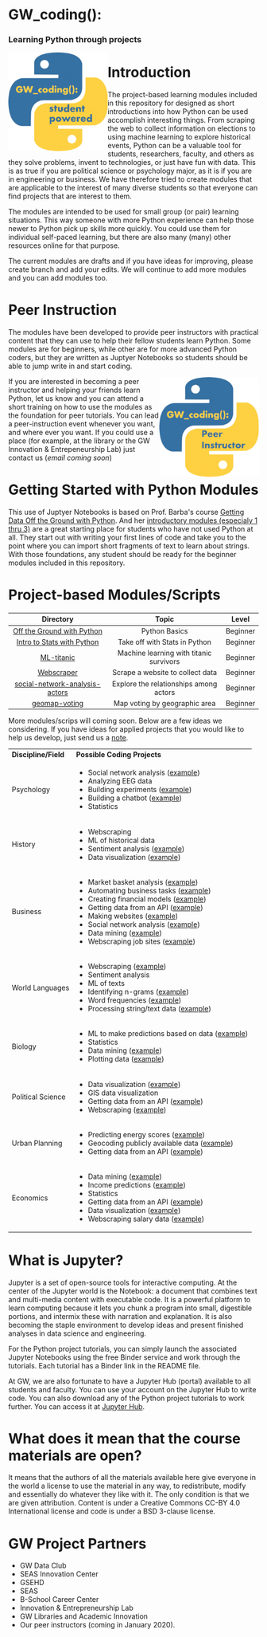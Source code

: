 
# GW_coding():
### Learning Python through projects
 <img align="left" src="/images/Python%20Logo%20Student%20Powered.jpg" alt="GW Python Logo"
	title="GW Python Logo" width="200" height="198" />
  
# Introduction
The project-based learning modules included in this repository for designed as short introductions into how Python can be used accomplish interesting things. From scraping the web to collect information on elections to using machine learning to explore historical events, Python can be a valuable tool for students, researchers, faculty, and others as they solve problems, invent to technologies, or just have fun with data.  This is as true if you are political science or psychology major, as it is if you are in engineering or business.  We have therefore tried to create modules that are applicable to the interest of many diverse students so that everyone can find projects that are interest to them. 

The modules are intended to be used for small group (or pair) learning situations. This way someone with more Python experience can help those newer to Python pick up skills more quickly.  You could use them for individual self-paced learning, but there are also many (many) other resources online for that purpose.

The current modules are drafts and if you have ideas for improving, please create branch and add your edits. We will continue to add more modules and you can add modules too.

# Peer Instruction
The modules have been developed to provide peer instructors with practical content that they can use to help their fellow students learn Python. Some modules are for beginners, while other are for more advanced Python coders, but they are written as Juptyer Notebooks so students should be able to jump write in and start coding. 

<img align="right" src="/images/Python%20Logo%20Peer%20Instructor.jpg" alt="GW Python Peer Logo"
	title="GW Python Peer Logo" width="200" height="200" />
	
If you are interested in becoming a peer instructor and helping your friends learn Python, let us know and you can attend a short training on how to use the modules as the foundation for peer tutorials. You can lead a peer-instruction event whenever you want, and where ever you want. If you could use a place (for example, at the library or the GW Innovation & Entrepeneurship Lab) just contact us (*email coming soon*)

# Getting Started with Python Modules
This use of Juptyer Notebooks is based on Prof. Barba's course [Getting Data Off the Ground with Python](https://openedx.seas.gwu.edu/courses/course-v1:GW+EngComp1+2018/about).  And her [introductory modules (especialy 1 thru 3)](https://github.com/engineersCode/EngComp1_offtheground/tree/master/notebooks_en) are a great starting place for students who have not used Python at all.  They start out with writing your first lines of code and take you to the point where you can import short fragments of text to learn about strings.  With those foundations, any student should be ready for the beginner modules included in this repository.

# Project-based Modules/Scripts

| Directory  | Topic       | Level |
| :-----------: | :-----------------: | :-----------------: |
| [Off the Ground with Python](https://openedx.seas.gwu.edu/courses/course-v1:GW+EngComp1+2018/about)  | Python Basics | Beginner |
| [Intro to Stats with Python](https://openedx.seas.gwu.edu/courses/course-v1:GW+EngComp2+2018/about)  | Take off with Stats in Python | Beginner |
| [ML-titanic](https://github.com/gwu-libraries/python-learning-examples/tree/master/ML-titanic)  | Machine learning with titanic survivors      | Beginner |
| [Webscraper](https://github.com/gwu-libraries/python-learning-examples/tree/master/Webscraper)    | Scrape a website to collect data      | Beginner |
| [social-network-analysis-actors](https://github.com/gwu-libraries/python-learning-examples/tree/master/social-network-analysis-actors)     | Explore the relationships among actors | Beginner |
| [geomap-voting](https://github.com/gwu-libraries/python-learning-examples/tree/master/geomap-voting)     | Map voting by geographic area | Beginner |

More modules/scrips will coming soon.  Below are a few ideas we considering. If you have ideas for applied projects that you would like to help us develop, just send us a <a href="mailto:rwatkins@gwu.edu">note</a>.

<table>
  <tr>
   <td><strong>Discipline/Field</strong>
   </td>
   <td><strong>Possible Coding Projects</strong>
   </td>
  </tr>
  <tr>
   <td>Psychology
   </td>
   <td>
<ul>

<li>Social network analysis (<a href="https://github.com/ericmjl/Network-Analysis-Made-Simple">example</a>)

<li>Analyzing EEG data

<li>Building experiments (<a href="https://blog.efpsa.org/2016/07/12/python-programming-in-psychology-from-data-collection-to-analysis/">example</a>)

<li>Building a chatbot  (<a href="https://www.simplifiedpython.net/python-chatbot/">example</a>)

<li>Statistics
</li>
</ul>
   </td>
  </tr>
  <tr>
   <td>History
   </td>
   <td>
<ul>

<li>Webscraping

<li>ML of historical data

<li>Sentiment analysis (<a href="https://www.analyticsvidhya.com/blog/2016/02/step-step-guide-building-sentiment-analysis-model-graphlab/">example</a>)

<li>Data visualization (<a href="https://programminghistorian.org/en/lessons/visualizing-with-bokeh">example</a>)
</li>
</ul>
   </td>
  </tr>
  <tr>
   <td>Business
   </td>
   <td>
<ul>

<li>Market basket analysis (<a href="https://pbpython.com/market-basket-analysis.html">example</a>)

<li>Automating business tasks (<a href="https://pbpython.com/papermil-rclone-report-1.html">example</a>)

<li>Creating financial models (<a href="https://pbpython.com/amortization-model.html">example</a>)

<li>Getting data from an API (<a href="https://github.com/LibraryOfCongress/data-exploration/blob/master/ChronAm%20API%20Samples.ipynb">example</a>)

<li>Making websites (<a href="https://pythonspot.com/flask-web-app-with-python/">example</a>)

<li>Social network analysis (<a href="https://github.com/baguy/influenciometer/blob/master/.ipynb_checkpoints/Projeto%20Tcc%20Influenciometro-checkpoint.ipynb">example</a>)

<li>Data mining (<a href="https://programminghistorian.org/en/lessons/text-mining-with-extracted-features">example</a>)

<li>Webscraping job sites (<a href="https://blog.floydhub.com/web-scraping-with-python/">example</a>)
</li>
</ul>
   </td>
  </tr>
  <tr>
   <td>World Languages
   </td>
   <td>
<ul>

<li>Webscraping (<a href="https://divybramhecha.tech/web-scrapping-with-beautiful-soup-part-1a/">example</a>)

<li>Sentiment analysis

<li>ML of texts

<li>Identifying n-grams (<a href="https://programminghistorian.org/en/lessons/keywords-in-context-using-n-grams">example</a>)

<li>Word frequencies (<a href="https://github.com/luonglearnstocode/Python4Research/tree/master/Case%20Study%202%20-%20Language%20Processing">example</a>)

<li>Processing string/text data (<a href="https://github.com/elliewix/humanities-python-tour">example</a>)
</li>
</ul>
   </td>
  </tr>
  <tr>
   <td>Biology
   </td>
   <td>
<ul>

<li>ML to make predictions based on data (<a href="https://machinelearningmastery.com/machine-learning-in-python-step-by-step/">example</a>)

<li>Statistics

<li>Data mining (<a href="https://programminghistorian.org/en/lessons/text-mining-with-extracted-features">example</a>)

<li>Plotting data (<a href="https://github.com/luonglearnstocode/Python4Research/tree/master/Case%20Study%205%20-%20Bird%20Migration">example</a>)
</li>
</ul>
   </td>
  </tr>
  <tr>
   <td>Political Science
   </td>
   <td>
<ul>

<li>Data visualization (<a href="https://docs.google.com/document/d/1bK-LYG6yflLPVmO6BsvCvdtPNkkHvkhbTVuQ1n5zako/edit">example</a>)

<li>GIS data visualization

<li>Getting data from an API (<a href="https://github.com/LibraryOfCongress/data-exploration/blob/master/ChronAm%20API%20Samples.ipynb">example</a>)

<li>Webscraping (<a href="https://www.learndatasci.com/tutorials/ultimate-guide-web-scraping-w-python-requests-and-beautifulsoup/">example</a>)
</li>
</ul>
   </td>
  </tr>
  <tr>
   <td>Urban Planning
   </td>
   <td>
<ul>

<li>Predicting energy scores (<a href="https://towardsdatascience.com/a-complete-machine-learning-walk-through-in-python-part-one-c62152f39420">example</a>)

<li>Geocoding publicly available data (<a href="https://programminghistorian.org/en/lessons/mapping-with-python-leaflet">example</a>)

<li>Getting data from an API (<a href="https://github.com/LibraryOfCongress/data-exploration/blob/master/ChronAm%20API%20Samples.ipynb">example</a>)
</li>
</ul>
   </td>
  </tr>
  <tr>
   <td>Economics
   </td>
   <td>
<ul>

<li>Data mining (<a href="https://programminghistorian.org/en/lessons/text-mining-with-extracted-features">example</a>)

<li>Income predictions (<a href="https://medium.com/@umagunturi789/adult-income-prediction-using-python-1d716f700b4e">example</a>)

<li>Statistics

<li>Getting data from an API (<a href="https://github.com/LibraryOfCongress/data-exploration/blob/master/ChronAm%20API%20Samples.ipynb">example</a>)

<li>Data visualization (<a href="https://docs.google.com/document/d/1bK-LYG6yflLPVmO6BsvCvdtPNkkHvkhbTVuQ1n5zako/edit">example</a>)

<li>Webscraping salary data (<a href="https://towardsdatascience.com/web-scraping-regular-expressions-and-data-visualization-doing-it-all-in-python-37a1aade7924">example</a>)
</li>
</ul>
   </td>
  </tr>
</table>



# What is Jupyter?
Jupyter is a set of open-source tools for interactive computing. At the center of the Jupyter world is the Notebook: a document that combines text and multi-media content with executable code. It is a powerful platform to learn computing because it lets you chunk a program into small, digestible portions, and intermix these with narration and explanation. It is also becoming the staple environment to develop ideas and present finished analyses in data science and engineering.

For the Python project tutorials, you can simply launch the associated Jupyter Notebooks using the free Binder service and work through the tutorials. Each tutorial has a Binder link in the README file. 

At GW, we are also fortunate to have a Jupyter Hub (portal) available to all students and faculty. You can use your account on the Jupyter Hub to write code. You can also download any of the Python project tutorials to work further.  You can access it at [Jupyter Hub](https://go.gwu.edu/jhub).

# What does it mean that the course materials are open?
It means that the authors of all the materials available here give everyone in the world a license to use the material in any way, to redistribute, modify and essentially do whatever they like with it. The only condition is that we are given attribution. Content is under a Creative Commons CC-BY 4.0 International license and code is under a BSD 3-clause license.

# GW Project Partners
- GW Data Club
- SEAS Innovation Center
- GSEHD
- SEAS 
- B-School Career Center
- Innovation & Entrepreneurship Lab
- GW Libraries and Academic Innovation
- Our peer instructors (coming in January 2020). 



